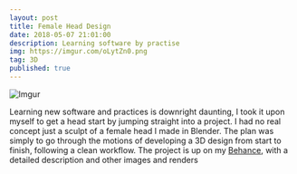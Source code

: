 ```yaml
---
layout: post
title: Female Head Design
date: 2018-05-07 21:01:00
description: Learning software by practise 
img: https://imgur.com/oLytZn0.png
tag: 3D
published: true
---
```


![Imgur](https://i.imgur.com/oLytZn0.jpg)

Learning new software and practices is downright daunting, I took it upon myself to get a head start by jumping straight into a project. I had no real concept just a sculpt of a female head I made in Blender. The plan was simply to go through the motions of developing a 3D design from start to finish, following a clean workflow. The project is up on my [Behance](https://www.behance.net/gallery/63879267/Project-300318-Get-To-Know), with a detailed description and other images and renders
